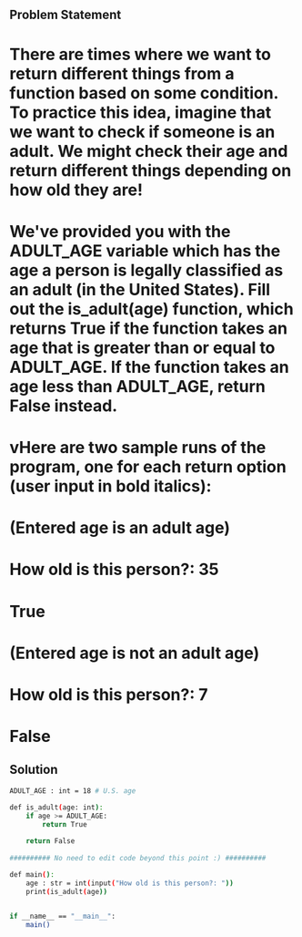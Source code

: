 ## Problem Statement

# There are times where we want to return different things from a function based on some condition. To practice this idea, imagine that we want to check if someone is an adult. We might check their age and return different things depending on how old they are!

# We've provided you with the ADULT_AGE variable which has the age a person is legally classified as an adult (in the United States). Fill out the is_adult(age) function, which returns True if the function takes an age that is greater than or equal to ADULT_AGE. If the function takes an age less than ADULT_AGE, return False instead.

# vHere are two sample runs of the program, one for each return option (user input in bold italics):

# (Entered age is an adult age)

# How old is this person?: 35

# True

# (Entered age is not an adult age)

# How old is this person?: 7

# False


## Solution

```bash
ADULT_AGE : int = 18 # U.S. age 

def is_adult(age: int):
    if age >= ADULT_AGE:
        return True
    
    return False
    
########## No need to edit code beyond this point :) ##########

def main():
    age : str = int(input("How old is this person?: "))
    print(is_adult(age))
    

if __name__ == "__main__":
    main()
```